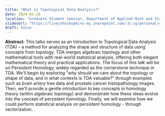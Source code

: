 ```yaml
---
title: "What is Topological Data Analysis?"
date: 2024-03-26
location: "Graduate Student Seminar, Department of Applied Math and Statistics, Johns Hopkins University, Baltimore"
slidesUrl: "https://livejohnshopkins-my.sharepoint.com/:b:/g/personal/yma93_jh_edu/EUb09Hi4PO9Mqsnz2DvqEWABLRR5V59lNZp86Ej1T9aXuw?e=j5z1qy"
draft: false
---
```

**Abstract**: This talks serves as an introduction to Topological Data Analysis (TDA) – a method for analyzing the shape and structure of data using concepts from topology. TDA merges algebraic topology and other mathematical tools with real-world statistical analysis, offering both elegant mathematical theory and practical applications. The focus of this talk will be on Persistent Homology, widely regarded as the cornerstone technique in TDA. We'll begin by exploring "why should we care about the topology or shape of data, and in what contexts is TDA valuable?" through examples such as brain artery tree data and prostate cancer histopathology images. Then, we'll provide a gentle introduction to key concepts in homology theory (within algebraic topology) and demonstrate how these ideas evolve into the concept of persistent homology. Finally, we will examine how we could perform statistical analysis on persistent homology - through vectorization.